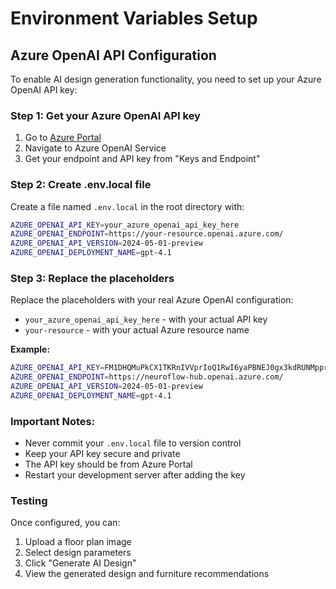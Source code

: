 # Environment Variables Setup

## Azure OpenAI API Configuration

To enable AI design generation functionality, you need to set up your Azure OpenAI API key:

### Step 1: Get your Azure OpenAI API key
1. Go to [Azure Portal](https://portal.azure.com/)
2. Navigate to Azure OpenAI Service
3. Get your endpoint and API key from "Keys and Endpoint"

### Step 2: Create .env.local file
Create a file named `.env.local` in the root directory with:

```bash
AZURE_OPENAI_API_KEY=your_azure_openai_api_key_here
AZURE_OPENAI_ENDPOINT=https://your-resource.openai.azure.com/
AZURE_OPENAI_API_VERSION=2024-05-01-preview
AZURE_OPENAI_DEPLOYMENT_NAME=gpt-4.1
```

### Step 3: Replace the placeholders
Replace the placeholders with your real Azure OpenAI configuration:
- `your_azure_openai_api_key_here` - with your actual API key
- `your-resource` - with your actual Azure resource name

**Example:**
```bash
AZURE_OPENAI_API_KEY=FM1DHQMuPkCX1TKRnIVVprIoQ1RwI6yaPBNEJ0gx3kdRUNMpprAlJQQJ99BGACYeBjFXJ3w3AAABACOGLuJD
AZURE_OPENAI_ENDPOINT=https://neuroflow-hub.openai.azure.com/
AZURE_OPENAI_API_VERSION=2024-05-01-preview
AZURE_OPENAI_DEPLOYMENT_NAME=gpt-4.1
```

### Important Notes:
- Never commit your `.env.local` file to version control
- Keep your API key secure and private
- The API key should be from Azure Portal
- Restart your development server after adding the key

### Testing
Once configured, you can:
1. Upload a floor plan image
2. Select design parameters
3. Click "Generate AI Design"
4. View the generated design and furniture recommendations 